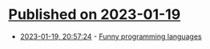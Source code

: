 # [Published on 2023-01-19](index.md)

* [2023-01-19, 20:57:24](https://lobste.rs/s/71zcqk/funny_programming_languages) - [Funny programming languages](https://buttondown.email/hillelwayne/archive/funny-programming-languages/)
